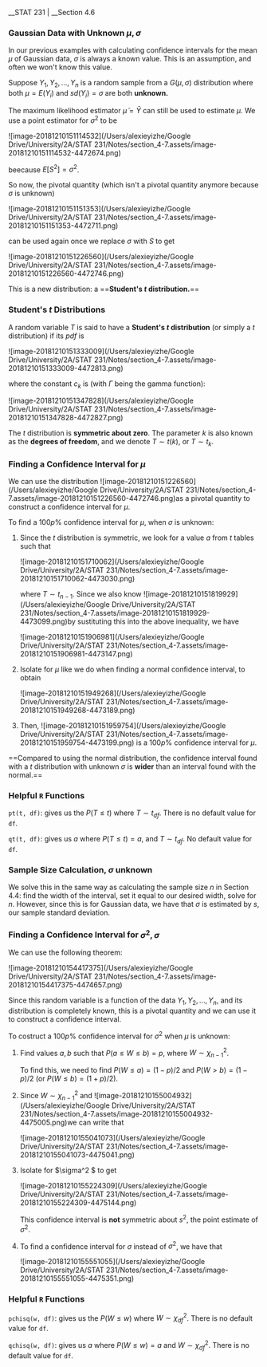 __STAT 231 | __Section 4.6

### Gaussian Data with Unknown $\mu, \sigma$

In our previous examples with calculating  confidence intervals for the mean $\mu$ of Gaussian data, $\sigma$ is always a known value. This is an assumption, and often we won't know this value.

Suppose $Y_1, Y_2,..., Y_n$ is a random sample from a $G(\mu, \sigma)$ distribution where both $\mu = E(Y_i)$ and $sd(Y_i) = \sigma$ are both __unknown.__

The maximum likelihood estimator $\tilde \mu = \bar Y$ can still be used to estimate $\mu$. We use a point estimator for $\sigma^2$ to be

![image-20181210151114532](/Users/alexieyizhe/Google Drive/University/2A/STAT 231/Notes/section_4-7.assets/image-20181210151114532-4472674.png)

beecause $E[S^2] = \sigma^2$.

So now, the pivotal quantity (which isn't a pivotal quantity anymore because $\sigma$ is unknown)

![image-20181210151151353](/Users/alexieyizhe/Google Drive/University/2A/STAT 231/Notes/section_4-7.assets/image-20181210151151353-4472711.png)

can be used again once we replace $\sigma$ with $S$ to get 

![image-20181210151226560](/Users/alexieyizhe/Google Drive/University/2A/STAT 231/Notes/section_4-7.assets/image-20181210151226560-4472746.png)

This is a new distribution: a ==__Student's $t$ distribution.__==



### Student's $t$ Distributions

A random variable $T$ is said to have a __Student's $t$ distribution__ (or simply a $t$ distribution) if its _pdf_ is

![image-20181210151333009](/Users/alexieyizhe/Google Drive/University/2A/STAT 231/Notes/section_4-7.assets/image-20181210151333009-4472813.png)

where the constant $c_k$ is (with $\Gamma$ being the gamma function):

![image-20181210151347828](/Users/alexieyizhe/Google Drive/University/2A/STAT 231/Notes/section_4-7.assets/image-20181210151347828-4472827.png)

The $t$ distribution is **symmetric about zero**. The parameter $k$ is also known as the __degrees of freedom__, and we denote $T \sim t(k)$, or $T \sim t_k$.



### Finding a Confidence Interval for $\mu$

We can use the distribution ![image-20181210151226560](/Users/alexieyizhe/Google Drive/University/2A/STAT 231/Notes/section_4-7.assets/image-20181210151226560-4472746.png)as a pivotal quantity to construct a confidence interval for $\mu$.

To find a 100$p$% confidence interval for $\mu$, when $\sigma$ is unknown:

1. Since the $t$ distribution is symmetric, we look for a value $a$ from $t$ tables such that

   ![image-20181210151710062](/Users/alexieyizhe/Google Drive/University/2A/STAT 231/Notes/section_4-7.assets/image-20181210151710062-4473030.png)

   where $T \sim t_{n-1}$. Since we also know ![image-20181210151819929](/Users/alexieyizhe/Google Drive/University/2A/STAT 231/Notes/section_4-7.assets/image-20181210151819929-4473099.png)by sustituting this into the above inequality, we have

   ![image-20181210151906981](/Users/alexieyizhe/Google Drive/University/2A/STAT 231/Notes/section_4-7.assets/image-20181210151906981-4473147.png)

2. Isolate for $\mu$ like we do when finding a normal confidence interval, to obtain

   ![image-20181210151949268](/Users/alexieyizhe/Google Drive/University/2A/STAT 231/Notes/section_4-7.assets/image-20181210151949268-4473189.png)

3. Then, ![image-20181210151959754](/Users/alexieyizhe/Google Drive/University/2A/STAT 231/Notes/section_4-7.assets/image-20181210151959754-4473199.png) is a 100$p$% confidence interval for $\mu$.

==Compared to using the normal distribution, the confidence interval found with a $t$ distribution with unknown $\sigma$ is **wider** than an interval found with the normal.==



### Helpful `R` Functions

`pt(t, df)`: gives us the $P(T \leq t)$ where $T \sim t_{df}$. There is no default value for `df`.

`qt(t, df)`: gives us $a$ where $P(T \leq t) = a$, and $T \sim t_{df}$. No default value for `df`.



### Sample Size Calculation, $\sigma$ unknown

We solve this in the same way as calculating the sample size $n$ in Section 4.4: find the width of the interval, set it equal to our desired width, solve for $n$. However, since this is for Gaussian data, we have that $\sigma$ is estimated by $s$, our sample standard deviation.



### Finding a Confidence Interval for $\sigma^2, \sigma$

We can use the following theorem:

![image-20181210154417375](/Users/alexieyizhe/Google Drive/University/2A/STAT 231/Notes/section_4-7.assets/image-20181210154417375-4474657.png)

Since this random variable is a function of the data $Y_1, Y_2, ..., Y_n$, and its distribution is completely known, this is a pivotal quantity and we can use it to construct a confidence interval.

To costruct a 100$p$% confidence interval for $\sigma^2$ when $\mu$ is unknown:

1. Find values $a, b$ such that $P(a \leq W \leq b) = p$, where $W \sim \chi^2_{n - 1}$.

   To find this, we need to find $P(W \leq a) = (1 - p)/2$  and $P(W \gt b) = (1-p)/2$ (or $P(W \leq b) = (1+p)/2$).

2. Since $W \sim \chi^2_{n - 1}$ and ![image-20181210155004932](/Users/alexieyizhe/Google Drive/University/2A/STAT 231/Notes/section_4-7.assets/image-20181210155004932-4475005.png)we can write that

   ![image-20181210155041073](/Users/alexieyizhe/Google Drive/University/2A/STAT 231/Notes/section_4-7.assets/image-20181210155041073-4475041.png)

3. Isolate for $\sigma^2 $ to get

   ![image-20181210155224309](/Users/alexieyizhe/Google Drive/University/2A/STAT 231/Notes/section_4-7.assets/image-20181210155224309-4475144.png)

   This confidence interval is __not__ symmetric about $s^2$, the point estimate of $\sigma^2$.

4. To find a  confidence interval for $\sigma$ instead of $\sigma^2$, we have that

   ![image-20181210155551055](/Users/alexieyizhe/Google Drive/University/2A/STAT 231/Notes/section_4-7.assets/image-20181210155551055-4475351.png)





### Helpful `R` Functions

`pchisq(w, df)`: gives us the $P(W \leq w)$ where $W \sim \chi^2_{df}$. There is no default value for `df`.

`qchisq(w, df)`: gives us $a$ where $P(W \leq w) = a$ and $W \sim \chi^2_{df}$. There is no default value for `df`.